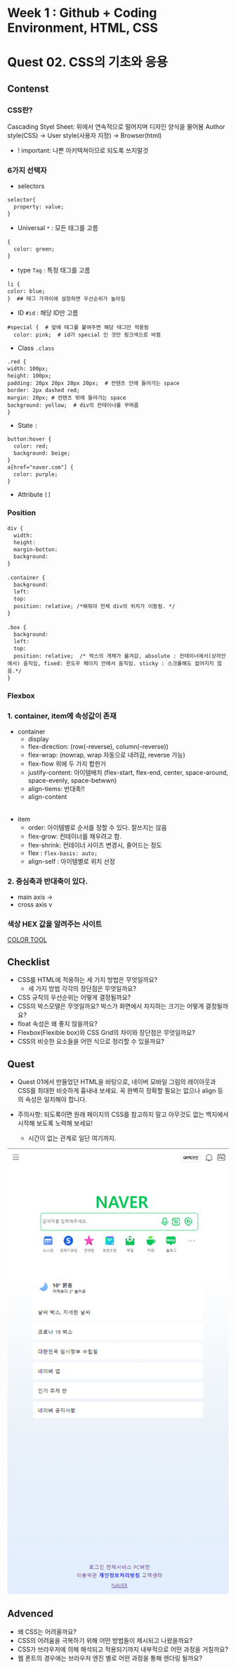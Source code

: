 # Week 1 : Github + Coding Environment, HTML, CSS
# Quest 02. CSS의 기초와 응용
## Contenst
### **CSS란?**
Cascading Styel Sheet: 위에서 연속적으로 떨어지며 디자인 양식을 물어봄
Author style(CSS) -> User style(사용자 지정) -> Browser(html)
- ! important: 나쁜 아키텍쳐이므로 되도록 쓰지말것

### **6가지 선택자**

- selectors
```
selector{
  property: value;
}
```

  - Universal `*` : 모든 태그를 고름
```
{
  color: green;
}
```

  - type `Tag` : 특정 태그를 고름
  ```
li {
  color: blue;
}  ## 태그 가까이에 설정하면 우선순위가 높아짐
  ```

  - ID `#id` : 해당 ID만 고름
  ```
  #special {  # 앞에 태그를 붙여주면 해당 태그만 적용됨
    color: pink;  # id가 special 인 것만 핑크색으로 바뀜
  ```
  - Class `.class`
  ```
.red {
  width: 100px;
  height: 100px;
  padding: 20px 20px 20px 20px;  # 컨텐츠 안에 들어가는 space
  border: 2px dashed red;
  margin: 20px; # 컨탠츠 밖에 들어가는 space
  background: yellow;  # div의 컨테이너를 꾸며줌
}
  ```

  - State `:` 
```
button:hover {
  color: red;
  background: beige;
}
a[href="naver.com"] {
  color: purple;
}
```

  - Attribute `[]`

### **Position**
```
div {
  width:
  height:
  margin-botton:
  background:
}

.container {
  background:
  left:
  top:
  position: relative; /*해줘야 전체 div의 위치가 이동됨. */
}

.box {
  background:
  left:
  top:
  position: relative;  /* 박스의 개체가 옮겨감, absolute : 컨테이너에서(상자안에서) 움직임, fixed: 윈도우 페이지 안에서 움직임. sticky : 스크롤해도 없어지지 않음.*/
}
```

### **Flexbox**
### 1. container, item에 속성값이 존재   
- container
  - display
  - flex-direction: (row(-reverse), column(-reverse))
  - flex-wrap: (nowrap, wrap 자동으로 내려감, reverse 가능)
  - flex-flow 위에 두 가지 합한거
  - justify-content: 아이템배치 (flex-start, flex-end, center, space-around, space-evenly, space-betwwn)
  - align-tiems: 반대축!!
  - align-content
  <br> 
  <br> 
- item 
  - order: 아이템별로 순서를 정할 수 있다. 잘쓰지는 않음
  - flex-grow: 컨테이너를 채우려고 함.
  - flex-shrink: 컨테이너 사이즈 변경시, 줄어드는 정도
  - flex : `flex-basis: auto;`
  - align-self : 아이템별로 위치 선정

### 2. 중심축과 반대축이 있다.
- main axis ->
- cross axis v

### 색상 HEX 값을 알려주는 사이트
[COLOR TOOL](https://www.google.com/search?q=color+tool&oq=color+tool&aqs=chrome..69i57.3937j0j7&sourceid=chrome&ie=UTF-8)



























## Checklist
- CSS를 HTML에 적용하는 세 가지 방법은 무엇일까요?
  - 세 가지 방법 각각의 장단점은 무엇일까요?
- CSS 규칙의 우선순위는 어떻게 결정될까요?
- CSS의 박스모델은 무엇일까요? 박스가 화면에서 차지하는 크기는 어떻게 결정될까요?
- float 속성은 왜 좋지 않을까요?
- Flexbox(Flexible box)와 CSS Grid의 차이와 장단점은 무엇일까요?
- CSS의 비슷한 요소들을 어떤 식으로 정리할 수 있을까요?

## Quest
- Quest 01에서 만들었던 HTML을 바탕으로, 네이버 모바일 그림의 레이아웃과 CSS를 최대한 비슷하게 흉내내 보세요. 꼭 완벽히 정확할 필요는 없으나 align 등의 속성은 일치해야 합니다.
- 주의사항: 되도록이면 원래 페이지의 CSS를 참고하지 말고 아무것도 없는 백지에서 시작해 보도록 노력해 보세요!   



  - 시간이 없는 관계로 일단 여기까지.   
     
![Quest2](https://github.com/AnYeHyeon/img/blob/main/20230713_041039_2.png?raw=true)

## Advenced
- 왜 CSS는 어려울까요?
- CSS의 어려움을 극복하기 위해 어떤 방법들이 제시되고 나왔을까요?
- CSS가 브라우저에 의해 해석되고 적용되기까지 내부적으로 어떤 과정을 거칠까요?
- 웹 폰트의 경우에는 브라우저 엔진 별로 어떤 과정을 통해 렌더링 될까요?